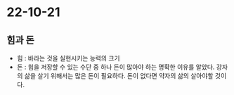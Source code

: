 # 22-10-21

## 힘과 돈
- 힘 : 바라는 것을 실현시키는 능력의 크기
- 돈 : 힘을 저장할 수 있는 수단 중 하나
든이 많아야 하는 명확한 이유를 알았다. 강자의 삶을 살기 위해서는 많은 돈이 필요하다. 돈이 없다면 약자의 삶의 살아야할 것이다.  